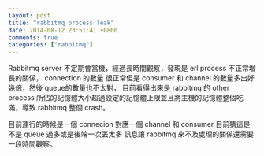 ```yaml
---
layout: post
title: "rabbitmq process leak"
date: 2014-08-12 23:51:41 +0800
comments: true
categories: ["rabbitmq"]
---
```


<!-- more -->

Rabbitmq server 不定期會當機，經過長時間觀察，發現是 erl process 不正常增長的關係， connection 的數量
很正常但是 consumer 和 channel 的數量多出好幾倍，然後 queue的數量也不太對， 目前看得出來是 rabbitmq 的
other process 所佔的記憶體大小超過設定的記憶體上限並且將主機的記憶體整個吃滿，導致 rabbitmq 整個 crash。

目前運行的時候是一個 connecion 對應一個 channel 和 consumer 目前猜這是不是 queue 過多或是後端一次丟太多
訊息讓 rabbitmq 來不及處理的關係還需要一段時間觀察。
